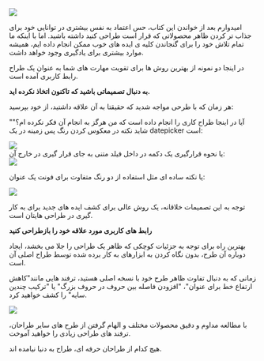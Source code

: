 <div class="flex justify-center my-12">
    <img src="/refactoring-ui/310.jpg" />
</div>

امیدوارم بعد از خواندن این کتاب، حس اعتماد به نفس بیشتری در توانایی خود برای جذاب تر کردن ظاهر محصولاتی که قرار است طراحی کنید داشته باشید. اما با اینکه ما تمام تلاش خود را برای گنجاندن کلیه ی ایده های خوب ممکن انجام داده ایم، همیشه موارد بیشتری برای یادگیری وجود خواهد داشت.

در اینجا دو نمونه از بهترین روش ها برای تقویت مهارت های شما به عنوان یک طراح رابط کاربری آمده است.

**به دنبال تصمیماتی باشید که تاکنون اتخاذ نکرده اید.**

هر زمان که با طرحی مواجه شدید که حقیقتا به آن علاقه داشتید، از خود بپرسید:

"آیا در اینجا طراح کاری را انجام داده است که من هرگز به انجام آن فکر نکرده ام؟" شاید نکته در معکوس کردن رنگ پس زمینه در یک datepicker است:

<div class="flex justify-center my-12">
    <img src="/refactoring-ui/311.png" />
</div> یا نحوه قرارگیری یک دکمه در داخل فیلد متنی به جای قرار گیری در خارج آن:

<div class="flex justify-center my-12">
    <img src="/refactoring-ui/312.png" />
</div>

یا نکته ساده ای مثل استفاده از دو رنگ متفاوت برای فونت یک عنوان:

<div class="flex justify-center my-12">
    <img src="/refactoring-ui/313.jpg" />
</div>

توجه به این تصمیمات خلاقانه، یک روش عالی برای کشف ایده های جدید برای به کار گیری در طراحی هایتان است.

**رابط های کاربری مورد علاقه خود را بازطراحی کنید**

بهترین راه برای توجه به جزئیات کوچکی که ظاهر یک طراحی را جلا می بخشد، ایجاد دوباره آن طرح، بدون نگاه کردن به ابزارهای به کار برده شده توسط طراح اصلی آن است.

زمانی که به دنبال تفاوت ظاهر طرح خود با نسخه اصلی هستید، ترفند هایی مانند"کاهش ارتفاع خط برای عنوان"، "افزودن فاصله بین حروف در حروف بزرگ" یا "ترکیب چندین سایه" را کشف خواهید کرد.

<div class="flex justify-center my-12">
    <img src="/refactoring-ui/314.png" />
</div>

با مطالعه مداوم و دقیق محصولات مختلف و الهام گرفتن از طرح های سایر طراحان، ترفند های طراحی زیادی را خواهید آموخت.

هیچ کدام از طراحان حرفه ای، طراح به دنیا نیامده اند.
